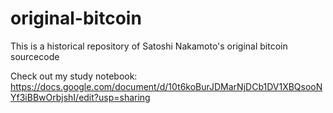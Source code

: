 original-bitcoin
================

This is a historical repository of Satoshi Nakamoto's original bitcoin sourcecode

Check out my study notebook:
https://docs.google.com/document/d/10t6koBurJDMarNjDCb1DV1XBQsooNYf3iBBwOrbjshI/edit?usp=sharing
